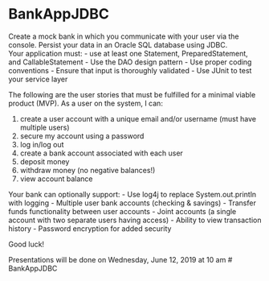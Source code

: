 # BankAppJDBC  
 
Create a mock bank in which you communicate with your user via the console. Persist your data in an Oracle SQL database using JDBC.  
 Your application ​must​:   - use at least one Statement, PreparedStatement, and CallableStatement - Use the DAO design pattern - Use proper coding conventions  - Ensure that input is thoroughly validated - Use JUnit to test your service layer 
 
The following are the user stories that must be fulfilled for a minimal viable product (MVP). As a user on the system, I can: 
1. create a user account with a unique email and/or username      (must have multiple users) 
2. secure my account using a password 
3. log in/log out 
4. create a bank account associated with each user 
5. deposit money 
6. withdraw money (no negative balances!) 
7. view account balance 
 
Your bank can optionally support: - Use log4j to replace System.out.println with logging  - Multiple user bank accounts (checking & savings) - Transfer funds functionality between user accounts - Joint accounts (a single account with two separate users having access) - Ability to view transaction history - Password encryption for added security 
 
Good luck!  
 
Presentations will be done on Wednesday, June 12, 2019 at 10 am # BankAppJDBC
